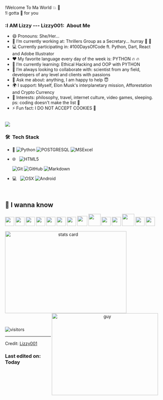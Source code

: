 !Welcome To Ma World  :collision: :tada:  <br>
!I gotta :gift: for you


<h3> :I AM Lizzy --- Lizzy001: &nbsp;About Me </h3> 

- 😄 Pronouns: She/Her... 
- 🔭 I’m currently working at: Thrillers Group as a Secretary... hurray  :triumph: :triumph:
- 💻 Currently participating in: #100DaysOfCode ft. Python, Dart, React and Adobe Illustrator
- :heart: My favorite language every day of the week is: PYTHON  :fire: :fire:
- 🌱 I’m currently learning: Ethical Hacking and OOP with PYTHON
- 👯 I’m always looking to collaborate with: scientist from any field, developers of any level and clients with passions
- 💬 Ask me about: anything, I am happy to help  :innocent:
- 🌍 I support: Myself, Elon Musk's interplanetary mission, Afforestation and Crypto Currency
- 💜 Interests: philosophy, travel, internet culture, video games, sleeping. ps: coding doesn't make the list :dizzy:
- ⚡ Fun fact: I DO NOT ACCEPT COOKIES 🖖

<br/>
<img src = "https://github-readme-stats.vercel.app/api/top-langs/?username=Lizzy001&layout=compact">
<h3> 🛠 &nbsp;Tech Stack</h3>

- :space_invader:
  ![Python](https://img.shields.io/badge/Python-14354C?style=for-the-badge&logo=python&logoColor=white)
  ![POSTGRESQL](https://img.shields.io/badge/PostgreSQL-316192?style=for-the-badge&logo=postgresql&logoColor=white) 
  ![MSExcel](https://img.shields.io/badge/Microsoft_Excel-217346?style=for-the-badge&logo=microsoft-excel&logoColor=white) 
- 🌐 &nbsp;
  ![HTML5](https://img.shields.io/badge/HTML5-E34F26?style=for-the-badge&logo=html5&logoColor=white)
  
  ![Git](https://img.shields.io/badge/Git-F05032?style=for-the-badge&logo=git&logoColor=white)
  ![GitHub](https://img.shields.io/badge/GitHub-100000?style=for-the-badge&logo=github&logoColor=white)
  ![Markdown](https://img.shields.io/badge/Markdown-000000?style=for-the-badge&logo=markdown&logoColor=white)
- 💻 &nbsp;
  ![OSX](https://img.shields.io/badge/macos-0078D6?style=for-the-badge&logo=macos&logoColor=white)
  ![Android](https://img.shields.io/badge/android-000000?style=for-the-badge&logo=android&logoColor=white)


<br/>

## 🍁 I wanna know

<img src='https://raw.githubusercontent.com/Lizzy001/Lizzy001/0fec798a13c75b045bff31fead9e21270592344a/images/c-original.svg' width='30' /> <img
    src='https://raw.githubusercontent.com/Lizzy001/Lizzy001/0fec798a13c75b045bff31fead9e21270592344a/images/cpp.svg' width='30' />     <img
    src='https://raw.githubusercontent.com/Lizzy001/Lizzy001/main/images/python2.png' height='30' /> <img
    src='https://raw.githubusercontent.com/Lizzy001/Lizzy001/0fec798a13c75b045bff31fead9e21270592344a/images/flutter-logo.svg' width='30' /> <img
    src='https://raw.githubusercontent.com/Lizzy001/Lizzy001/0fec798a13c75b045bff31fead9e21270592344a/images/html.svg' width='30' /> <img
    src='https://raw.githubusercontent.com/Lizzy001/Lizzy001/0fec798a13c75b045bff31fead9e21270592344a/images/css.svg' width='30' /> <img
    src='https://raw.githubusercontent.com/Lizzy001/Lizzy001/0fec798a13c75b045bff31fead9e21270592344a/images/js.svg' width='30' /> <img
    src='https://raw.githubusercontent.com/Lizzy001/Lizzy001/0fec798a13c75b045bff31fead9e21270592344a/images/bootstrap.svg' width='33' /> <img
    src='https://raw.githubusercontent.com/Lizzy001/Lizzy001/0fec798a13c75b045bff31fead9e21270592344a/images/django.svg' height='40' /> <img
    src='https://raw.githubusercontent.com/Lizzy001/Lizzy001/main/images/flask.png' width='30' /> <img src="https://www.flaticon.com/svg/vstatic/svg/226/226777.svg?token=exp=1616688227~hmac=18ec1dfe5f2ec756e34e77bcf969eb41" width="30" alt=""> <img
    src='https://raw.githubusercontent.com/Lizzy001/Lizzy001/0fec798a13c75b045bff31fead9e21270592344a/images/php.svg' width='40' />
<img src='https://raw.githubusercontent.com/Lizzy001/Lizzy001/0fec798a13c75b045bff31fead9e21270592344a/images/sql.svg' width='30' /> <img
    src='https://raw.githubusercontent.com/Lizzy001/Lizzy001/0fec798a13c75b045bff31fead9e21270592344a/images/git.svg' width='30' />     


<p>

<a align= "center" href="https://github.com/Lizzy001">
  <img alt= "stats card" height="270px" width="400" src="https://github-readme-stats.vercel.app/api?username=Lizzy001&theme=cobalt&show_icons=true&count_private=true" />
  <img align="right" height="270px" alt="guy" width="350" src="https://i.pinimg.com/originals/e4/26/70/e426702edf874b181aced1e2fa5c6cde.gif" /> </a>

</p>
<br/>

<p>
    <img align="center" alt="visitors" src="https://gpvc.arturio.dev/dataonatangent"/>
</p>

-----
Credit: [Lizzy001](https://github.com/Lizzy001)

### Last edited on: Today
